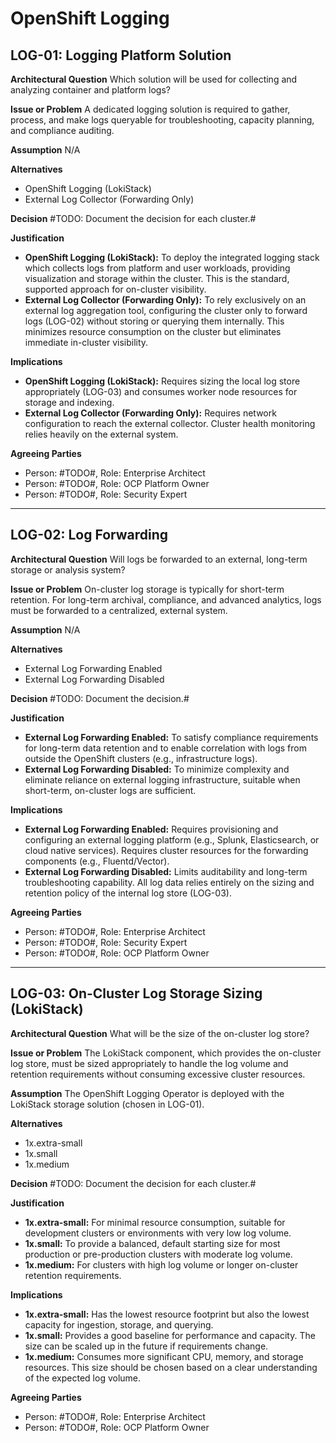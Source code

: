 # OpenShift Logging

## LOG-01: Logging Platform Solution

**Architectural Question**
Which solution will be used for collecting and analyzing container and platform logs?

**Issue or Problem**
A dedicated logging solution is required to gather, process, and make logs queryable for troubleshooting, capacity planning, and compliance auditing.

**Assumption**
N/A

**Alternatives**

- OpenShift Logging (LokiStack)
- External Log Collector (Forwarding Only)

**Decision**
#TODO: Document the decision for each cluster.#

**Justification**

- **OpenShift Logging (LokiStack):** To deploy the integrated logging stack which collects logs from platform and user workloads, providing visualization and storage within the cluster. This is the standard, supported approach for on-cluster visibility.
- **External Log Collector (Forwarding Only):** To rely exclusively on an external log aggregation tool, configuring the cluster only to forward logs (LOG-02) without storing or querying them internally. This minimizes resource consumption on the cluster but eliminates immediate in-cluster visibility.

**Implications**

- **OpenShift Logging (LokiStack):** Requires sizing the local log store appropriately (LOG-03) and consumes worker node resources for storage and indexing.
- **External Log Collector (Forwarding Only):** Requires network configuration to reach the external collector. Cluster health monitoring relies heavily on the external system.

**Agreeing Parties**

- Person: #TODO#, Role: Enterprise Architect
- Person: #TODO#, Role: OCP Platform Owner
- Person: #TODO#, Role: Security Expert

---

## LOG-02: Log Forwarding

**Architectural Question**
Will logs be forwarded to an external, long-term storage or analysis system?

**Issue or Problem**
On-cluster log storage is typically for short-term retention. For long-term archival, compliance, and advanced analytics, logs must be forwarded to a centralized, external system.

**Assumption**
N/A

**Alternatives**

- External Log Forwarding Enabled
- External Log Forwarding Disabled

**Decision**
#TODO: Document the decision.#

**Justification**

- **External Log Forwarding Enabled:** To satisfy compliance requirements for long-term data retention and to enable correlation with logs from outside the OpenShift clusters (e.g., infrastructure logs).
- **External Log Forwarding Disabled:** To minimize complexity and eliminate reliance on external logging infrastructure, suitable when short-term, on-cluster logs are sufficient.

**Implications**

- **External Log Forwarding Enabled:** Requires provisioning and configuring an external logging platform (e.g., Splunk, Elasticsearch, or cloud native services). Requires cluster resources for the forwarding components (e.g., Fluentd/Vector).
- **External Log Forwarding Disabled:** Limits auditability and long-term troubleshooting capability. All log data relies entirely on the sizing and retention policy of the internal log store (LOG-03).

**Agreeing Parties**

- Person: #TODO#, Role: Enterprise Architect
- Person: #TODO#, Role: Security Expert
- Person: #TODO#, Role: OCP Platform Owner

---

## LOG-03: On-Cluster Log Storage Sizing (LokiStack)

**Architectural Question**
What will be the size of the on-cluster log store?

**Issue or Problem**
The LokiStack component, which provides the on-cluster log store, must be sized appropriately to handle the log volume and retention requirements without consuming excessive cluster resources.

**Assumption**
The OpenShift Logging Operator is deployed with the LokiStack storage solution (chosen in LOG-01).

**Alternatives**

- 1x.extra-small
- 1x.small
- 1x.medium

**Decision**
#TODO: Document the decision for each cluster.#

**Justification**

- **1x.extra-small:** For minimal resource consumption, suitable for development clusters or environments with very low log volume.
- **1x.small:** To provide a balanced, default starting size for most production or pre-production clusters with moderate log volume.
- **1x.medium:** For clusters with high log volume or longer on-cluster retention requirements.

**Implications**

- **1x.extra-small:** Has the lowest resource footprint but also the lowest capacity for ingestion, storage, and querying.
- **1x.small:** Provides a good baseline for performance and capacity. The size can be scaled up in the future if requirements change.
- **1x.medium:** Consumes more significant CPU, memory, and storage resources. This size should be chosen based on a clear understanding of the expected log volume.

**Agreeing Parties**

- Person: #TODO#, Role: Enterprise Architect
- Person: #TODO#, Role: OCP Platform Owner
